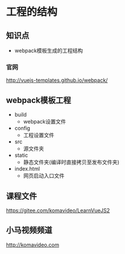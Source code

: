 工程的结构
==========

## 知识点

* webpack模板生成的工程结构

### 官网

http://vuejs-templates.github.io/webpack/

## webpack模板工程

* build
  + webpack设置文件
* config
  + 工程设置文件
* src
  + 源文件夹
* static
  + 静态文件夹(编译时直接拷贝至发布文件夹)
* index.html
  + 网页启动入口文件

## 课程文件

https://gitee.com/komavideo/LearnVueJS2

## 小马视频频道

http://komavideo.com
